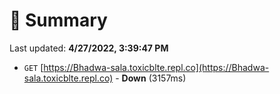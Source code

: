 # 📖 Summary
Last updated: **4/27/2022, 3:39:47 PM**

- `GET` [https://Bhadwa-sala.toxicblte.repl.co](https://Bhadwa-sala.toxicblte.repl.co) - **Down** (3157ms)
